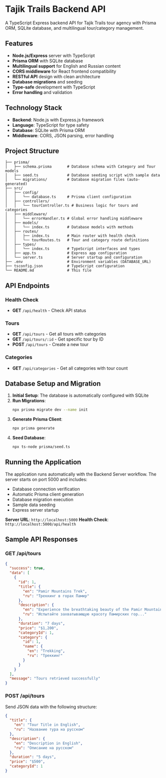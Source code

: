 # Tajik Trails Backend API

A TypeScript Express backend API for Tajik Trails tour agency with Prisma ORM, SQLite database, and multilingual tour/category management.

## Features

- **Node.js/Express** server with TypeScript
- **Prisma ORM** with SQLite database
- **Multilingual support** for English and Russian content
- **CORS middleware** for React frontend compatibility
- **RESTful API** design with clean architecture
- **Database migrations** and seeding
- **Type-safe** development with TypeScript
- **Error handling** and validation

## Technology Stack

- **Backend**: Node.js with Express.js framework
- **Language**: TypeScript for type safety
- **Database**: SQLite with Prisma ORM
- **Middleware**: CORS, JSON parsing, error handling

## Project Structure

```
├── prisma/
│   ├── schema.prisma       # Database schema with Category and Tour models
│   ├── seed.ts             # Database seeding script with sample data
│   └── migrations/         # Database migration files (auto-generated)
├── src/
│   ├── config/
│   │   └── database.ts     # Prisma client configuration
│   ├── controllers/
│   │   └── tourController.ts # Business logic for tours and categories
│   ├── middleware/
│   │   └── errorHandler.ts # Global error handling middleware
│   ├── models/
│   │   └── index.ts        # Database models with methods
│   ├── routes/
│   │   ├── index.ts        # Main router with health check
│   │   └── tourRoutes.ts   # Tour and category route definitions
│   ├── types/
│   │   └── index.ts        # TypeScript interfaces and types
│   ├── app.ts              # Express app configuration
│   └── server.ts           # Server startup and configuration
├── .env                    # Environment variables (DATABASE_URL)
├── tsconfig.json           # TypeScript configuration
└── README.md               # This file
```

## API Endpoints

### Health Check
- **GET** `/api/health` - Check API status

### Tours
- **GET** `/api/tours` - Get all tours with categories
- **GET** `/api/tours/:id` - Get specific tour by ID
- **POST** `/api/tours` - Create a new tour

### Categories  
- **GET** `/api/categories` - Get all categories with tour count

## Database Setup and Migration

1. **Initial Setup**: The database is automatically configured with SQLite
2. **Run Migrations**: 
   ```bash
   npx prisma migrate dev --name init
   ```
3. **Generate Prisma Client**:
   ```bash
   npx prisma generate
   ```
4. **Seed Database**:
   ```bash
   npx ts-node prisma/seed.ts
   ```

## Running the Application

The application runs automatically with the Backend Server workflow. The server starts on port 5000 and includes:

- Database connection verification
- Automatic Prisma client generation
- Database migration execution  
- Sample data seeding
- Express server startup

**Server URL**: `http://localhost:5000`
**Health Check**: `http://localhost:5000/api/health`

## Sample API Responses

### GET /api/tours
```json
{
  "success": true,
  "data": [
    {
      "id": 1,
      "title": {
        "en": "Pamir Mountains Trek",
        "ru": "Треккинг в горах Памир"
      },
      "description": {
        "en": "Experience the breathtaking beauty of the Pamir Mountains...",
        "ru": "Испытайте захватывающую красоту Памирских гор..."
      },
      "duration": "7 days",
      "price": "$1,200",
      "categoryId": 1,
      "category": {
        "id": 1,
        "name": {
          "en": "Trekking",
          "ru": "Треккинг"
        }
      }
    }
  ],
  "message": "Tours retrieved successfully"
}
```

### POST /api/tours
Send JSON data with the following structure:
```json
{
  "title": {
    "en": "Tour Title in English",
    "ru": "Название тура на русском"
  },
  "description": {
    "en": "Description in English",
    "ru": "Описание на русском"
  },
  "duration": "5 days",
  "price": "$500",
  "categoryId": 1
}
```

